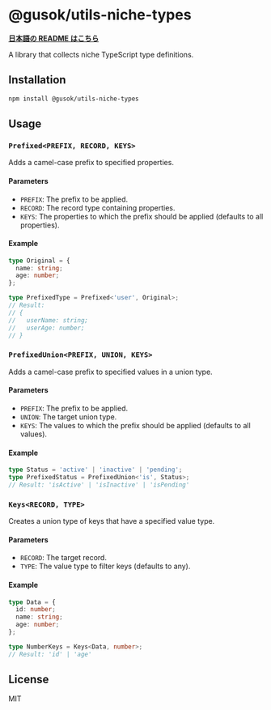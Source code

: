 # @gusok/utils-niche-types

**[日本語の README はこちら](./README.ja.md)**

A library that collects niche TypeScript type definitions.

## Installation

```sh
npm install @gusok/utils-niche-types
```

## Usage

### `Prefixed<PREFIX, RECORD, KEYS>`

Adds a camel-case prefix to specified properties.

#### Parameters

- `PREFIX`: The prefix to be applied.
- `RECORD`: The record type containing properties.
- `KEYS`: The properties to which the prefix should be applied (defaults to all properties).

#### Example

```ts
type Original = {
  name: string;
  age: number;
};

type PrefixedType = Prefixed<'user', Original>;
// Result:
// {
//   userName: string;
//   userAge: number;
// }
```

### `PrefixedUnion<PREFIX, UNION, KEYS>`

Adds a camel-case prefix to specified values in a union type.

#### Parameters

- `PREFIX`: The prefix to be applied.
- `UNION`: The target union type.
- `KEYS`: The values to which the prefix should be applied (defaults to all values).

#### Example

```ts
type Status = 'active' | 'inactive' | 'pending';
type PrefixedStatus = PrefixedUnion<'is', Status>;
// Result: 'isActive' | 'isInactive' | 'isPending'
```

### `Keys<RECORD, TYPE>`

Creates a union type of keys that have a specified value type.

#### Parameters

- `RECORD`: The target record.
- `TYPE`: The value type to filter keys (defaults to any).

#### Example

```ts
type Data = {
  id: number;
  name: string;
  age: number;
};

type NumberKeys = Keys<Data, number>;
// Result: 'id' | 'age'
```

## License

MIT
